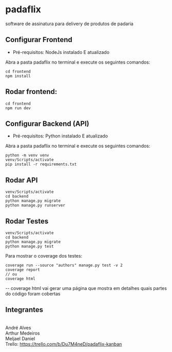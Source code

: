 # padaflix
software de assinatura para delivery de produtos de padaria

## Configurar Frontend  <br>
- Pré-requisitos: NodeJs instalado E atualizado  <br>

Abra a pasta padaflix no terminal e execute os seguintes comandos: <br>
```
cd frontend 
npm install
```

## Rodar frontend:  <br>
```
cd frontend 
npm run dev 
```

## Configurar Backend (API) <br>
- Pré-requisitos: Python instalado E atualizado <br>

Abra a pasta padaflix no terminal e execute os seguintes comandos:
```
python -m venv venv 
venv/Scripts/activate
pip install -r requirements.txt
```

## Rodar API <br>
```
venv/Scripts/activate 
cd backend 
python manage.py migrate 
python manage.py runserver
```

## Rodar Testes
```
venv/Scripts/activate 
cd backend 
python manage.py migrate 
python manage.py test
```

Para mostrar o coverage dos testes:
```
coverage run --source "authors" manage.py test -v 2
coverage report
// ou 
coverage html
```
-- coverage html vai gerar uma página que mostra em detalhes quais partes do código foram cobertas
## Integrantes
<br> André Alves
<br> Arthur Medeiros
<br> Meljael Daniel
<br>Trello: https://trello.com/b/Du7M4neD/padaflix-kanban
